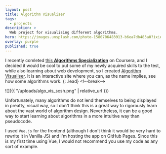 ```yaml
---
layout: post
title: Algorithm Visualiser 
tags:
  - projects
description: >
  Web project for visualising different algorithms.
hero: https://images.unsplash.com/photo-1580706483913-b6ea7db483a0?ixid=MXwxMjA3fDB8MHxwaG90by1wYWdlfHx8fGVufDB8fHw%3D&ixlib=rb-1.2.1&auto=format&fit=crop&w=1237&q=80
overlay: purple
published: true
---
```


I recently comleted [this **Algorithms Specialization**](https://www.coursera.org/specializations/algorithms?ranMID=40328&ranEAID=TnL5HPStwNw&ranSiteID=TnL5HPStwNw-iw85ccUCuirYN6zfrgqgAw&siteID=TnL5HPStwNw-iw85ccUCuirYN6zfrgqgAw&utm_content=10&utm_medium=partners&utm_source=linkshare&utm_campaign=TnL5HPStwNw) on Coursera, and I decided it would be cool to put some of my newly acquired skills to the test, while also learning about web development, so I created [Algorithm Visualiser](https://algovis.andcov.dev). It is an interactive site where you can, as the name implies, see how some algorithms work.
{: .lead}
<!–-break-–>

![]({{ "/uploads/algo_vis_scsh.png" | relative_url }})

Unfortunately, many algorithms do not lend themselves to being displayed in preatty, visual way, so I don't think this is a great way to rigorously learn about the vast world of algorithm design. Nevertheless, it can be a good way to start learning about algorithms in a more intuitive way than pseudocode.

I used `Vue.js` for the frontend (although I don't think it would be very hard to rewrite it in Vanilla JS) and I'm hosting the app on GitHub Pages. Since this is my first time using Vue, I would not recommend you use my code as any sort of example.






